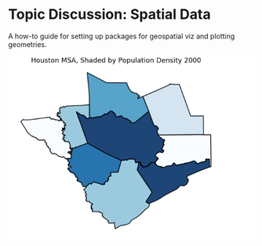 # Topic Discussion: Spatial Data

A how-to guide for setting up packages for geospatial viz and plotting geometries. 

![Houston Area by 2000 Population Density](https://github.com/Laurarom7/Topic-Discussion-Spatial-Data/blob/master/assets/2000_density.png)